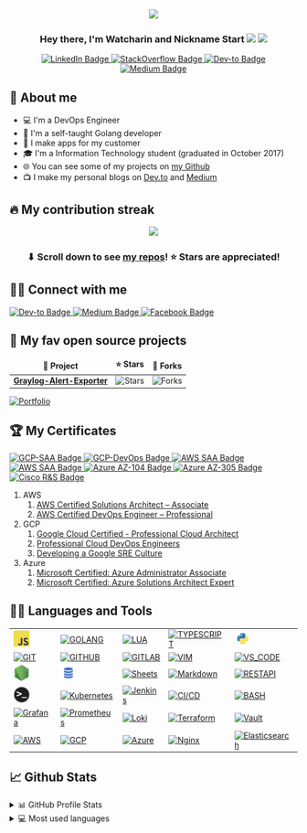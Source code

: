 <div id="head_logo" align="center"><img width="100" height="auto" src="https://media.giphy.com/media/Ll22OhMLAlVDb8UQWe/giphy.gif" height="175px"/></div>

<h3 align="center">Hey there, I'm Watcharin and Nickname <b>Start</b> <img src="https://media.giphy.com/media/hvRJCLFzcasrR4ia7z/giphy.gif" width="28"> <img src="https://emojis.slackmojis.com/emojis/images/1531849430/4246/blob-sunglasses.gif?1531849430" width="28"/></h3>

<div id="badges" align="center">
  <a href="https://www.linkedin.com/in/watcharin-yang-ngam/">
      <img src="https://img.shields.io/badge/LinkedIn-blue?style=for-the-badge&logo=linkedin&logoColor=white" alt="LinkedIn Badge"/>
  </a>
  <a href="https://stackoverflow.com/users/3913005/watcharin-yang-ngam?tab=profile">
      <img src="https://img.shields.io/badge/stack%20overflow-FE7A16?logo=stack-overflow&logoColor=white&style=for-the-badge" alt="StackOverflow Badge"/>
  </a>
  <a href="https://dev.to/startpher">
      <img src="https://img.shields.io/badge/dev.to-0A0A0A?style=for-the-badge&logo=devdotto&logoColor=white" alt="Dev-to Badge"/>
  </a>
  <a href="https://medium.com/@watcharin.st11">
      <img src="https://img.shields.io/badge/Medium-12100E?style=for-the-badge&logo=medium&logoColor=white" alt="Medium Badge"/>
  </a>
</div>

## 📖 About me

* 💻 I'm a DevOps Engineer
* 📜 I'm a self-taught Golang developer
* 📱 I make apps for my customer
* 🎓 I'm a Information Technology student (graduated in October 2017)
* 🌐 You can see some of my projects on [my Github](https://github.com/StartloJ)
* 📺 I make my personal blogs on [Dev.to](https://dev.to/startpher) and [Medium](https://medium.com/@watcharin.st11)

## 🔥 My contribution streak

<p align="center">
  <a href="https://github.com/StartloJ/github-readme-streak-stats">
    <img src="https://github-readme-streak-stats.herokuapp.com/?user=StartloJ#version3"/>
  </a>
</p>

<h3 align="center">⬇ Scroll down to see <a href="https://github.com/StartloJ?tab=repositories">my repos</a>! ⭐ Stars are appreciated!</h3>

## 🙋‍♂️ Connect with me

<p align="left">
  <a href="https://dev.to/startpher">
      <img src="https://img.shields.io/badge/dev.to-0A0A0A?style=for-the-badge&logo=devdotto&logoColor=white" alt="Dev-to Badge"/>
  </a>
  <a href="https://medium.com/@watcharin.st11">
      <img src="https://img.shields.io/badge/Medium-12100E?style=for-the-badge&logo=medium&logoColor=white" alt="Medium Badge"/>
  </a>
  <a href="#">
      <img src="https://img.shields.io/badge/Facebook-1877F2?style=for-the-badge&logo=facebook&logoColor=white" alt="Facebook Badge"/>
  </a>
</p>

## 📘 My fav open source projects

<table>
  <thead align="center">
    <tr border: none;>
      <td><b>📘 Project</b></td>
      <td><b>⭐ Stars</b></td>
      <td><b>🤝 Forks</b></td>
    </tr>
  </thead>
  <tbody>
    <tr>
      <td><a href="https://github.com/StartloJ/graylog-alert-exporter"><b>Graylog-Alert-Exporter</b></a></td>
      <td><img alt="Stars" src="https://img.shields.io/github/stars/StartloJ/graylog-alert-exporter?style=flat-square&labelColor=343b41"/></td>
      <td><img alt="Forks" src="https://img.shields.io/github/forks/StartloJ/graylog-alert-exporter?style=flat-square&labelColor=343b41"/></td>
    </tr>
  </tbody>
</table>

<p align="left">
  <a href="https://github.com/StartloJ?tab=repositories"><img alt="Portfolio" title="Portfolio" src="https://img.shields.io/badge/-More%20Repos-black?style=for-the-badge&logo=addthis&logoColor=white"/></a>
</p>

## 🏆 My Certificates

<div id="cert" align="left">
  <a href="#">
      <img src="https://api.accredible.com/v1/frontend/credential_website_embed_image/badge/14614079" alt="GCP-SAA Badge" width="120"/>
  </a>
  <a href="#">
      <img src="https://api.accredible.com/v1/frontend/credential_website_embed_image/badge/74319321" alt="GCP-DevOps Badge" width="120"/>
  </a>
  <a href="#">
      <img src="https://images.credly.com/size/110x110/images/0e284c3f-5164-4b21-8660-0d84737941bc/image.png" alt="AWS SAA Badge"/>
  </a>
  <a href="#">
      <img src="https://images.credly.com/size/110x110/images/bd31ef42-d460-493e-8503-39592aaf0458/image.png" alt="AWS SAA Badge"/>
  </a>
  <a href="#">
      <img src="https://learn.microsoft.com/media/learn/certification/badges/microsoft-certified-associate-badge.svg" alt="Azure AZ-104 Badge" width="120"/>
  </a>
  <a href="#">
      <img src="https://learn.microsoft.com/media/learn/certification/badges/microsoft-certified-expert-badge.svg" alt="Azure AZ-305 Badge" width="120"/>
  </a>
  <a href="#">
      <img src="https://images.credly.com/size/110x110/images/a31c0301-ff96-4cee-9435-0a4b40ce6e66/cisco_ccna_R_26S.png" alt="Cisco R&S Badge" style="background-color:white;"/>
  </a>
</div>

1. AWS
   1. [AWS Certified Solutions Architect – Associate](https://www.credly.com/badges/bb67ef15-3a35-4c7f-9fd2-30bfbe8f8756)
   2. [AWS Certified DevOps Engineer – Professional](https://www.credly.com/go/LUs3tZUr1w4GbNw5oJkUYQ)
2. GCP
   1. [Google Cloud Certified - Professional Cloud Architect](https://www.credential.net/202c2998-3523-4e05-b40e-b9b45e60d609?_ga=2.52891176.1002868599.1605628041-1405035967.1605628041)
   2. [Professional Cloud DevOps Engineers](https://google.accredible.com/a4f2fdb6-eb1a-467a-9658-e6ee7c59f35b)
   3. [Developing a Google SRE Culture](https://www.cloudskillsboost.google/public_profiles/14a4f161-9bc9-4428-9ee5-5330221c2767/badges/3711861?utm_medium=social&utm_source=linkedin&utm_campaign=ql-social-share)
3. Azure
   1. [Microsoft Certified: Azure Administrator Associate](https://learn.microsoft.com/api/credentials/share/en-us/WatcharinYangNgam-6247/95622E67918DB819?sharingId=AD05C45BD15BA14F)
   2. [Microsoft Certified: Azure Solutions Architect Expert](https://learn.microsoft.com/api/credentials/share/en-us/WatcharinYangNgam-6247/BF86DC4983389B18?sharingId=AD05C45BD15BA14F)

## 👨‍💻 Languages and Tools

<table>
    <tbody>
        <tr>
            <td><a href="#"><img alt="JavaScript" title="JavaScript" height="28px"
                        src="https://raw.githubusercontent.com/github/explore/80688e429a7d4ef2fca1e82350fe8e3517d3494d/topics/javascript/javascript.png" /></a>
            </td>
            <td><a href="#"><img alt="GOLANG" title="GOLANG" height="28px"
                        src="https://cdn.jsdelivr.net/npm/programming-languages-logos/src/go/go.png" /></a>
            </td>
            <td><a href="#"><img alt="LUA" title="LUA" height="28px"
                        src="https://cdn.jsdelivr.net/npm/programming-languages-logos/src/lua/lua.png" /></a>
            </td>
            <td><a href="#"><img alt="TYPESCRIPT" title="TYPESCRIPT" height="28px"
                        src="https://cdn.jsdelivr.net/npm/programming-languages-logos/src/typescript/typescript.png" /></a>
            </td>
            <td><a href="#"><img alt="Python" title="Python" height="28px"
                        src="https://raw.githubusercontent.com/github/explore/80688e429a7d4ef2fca1e82350fe8e3517d3494d/topics/python/python.png" /></a>
            </td>
        </tr>
        <tr>
            <td><a href="#"><img alt="GIT" title="GIT" height="28px"
                        src="https://user-images.githubusercontent.com/25181517/192108372-f71d70ac-7ae6-4c0d-8395-51d8870c2ef0.png" /></a></td>
            <td><a href="#"><img alt="GITHUB" title="GITHUB" height="28px"
                        src="https://user-images.githubusercontent.com/25181517/192108374-8da61ba1-99ec-41d7-80b8-fb2f7c0a4948.png" /></a></td>
            <td><a href="#"><img alt="GITLAB" title="GITLAB" height="28px"
                        src="https://user-images.githubusercontent.com/25181517/192108376-c675d39b-90f6-4073-bde6-5a9291644657.png" /></a></td>
            <td><a href="#"><img alt="VIM" title="VIM" height="28px"
                        src="https://user-images.githubusercontent.com/25181517/192108889-232b3431-a585-4b36-a62d-9078bd3641d9.png" /></a>
            </td>
            <td><a href="#"><img alt="VS_CODE" title="VS_CODE" height="28px"
                        src="https://user-images.githubusercontent.com/25181517/192108891-d86b6220-e232-423a-bf5f-90903e6887c3.png" /></a></td>
        </tr>
        <tr>
            <td><a href="#"><img alt="NodeJS" title="NodeJS" height="28px"
                        src="https://raw.githubusercontent.com/github/explore/80688e429a7d4ef2fca1e82350fe8e3517d3494d/topics/nodejs/nodejs.png" /></a>
            </td>
            <td><a href="#"><img alt="SQL" title="SQL" height="28px"
                        src="https://raw.githubusercontent.com/github/explore/80688e429a7d4ef2fca1e82350fe8e3517d3494d/topics/sql/sql.png" /></a>
            </td>
            <td><a href="#"><img alt="Sheets" title="Sheets" height="28px"
                        src="https://img.icons8.com/color/48/000000/google-sheets.png" /></a></td>
            <td><a href="#"><img alt="Markdown" title="Markdown" height="28px"
                        src="https://i.imgur.com/eO5z1xV.png" /></a></td>
            <td><a href="#"><img alt="RESTAPI" title="RESTAPI" height="28px"
                        src="https://user-images.githubusercontent.com/25181517/192107858-fe19f043-c502-4009-8c47-476fc89718ad.png" /></a>
            </td>
        </tr>
        <tr>
            <td><a href="#"><img alt="Terminal" title="Terminal" height="28px"
                        src="https://raw.githubusercontent.com/github/explore/80688e429a7d4ef2fca1e82350fe8e3517d3494d/topics/terminal/terminal.png" /></a>
            </td>
            <td><a href="#"><img alt="Kubernetes" title="Kubernetes" height="28px"
                        src="https://user-images.githubusercontent.com/25181517/182534006-037f08b5-8e7b-4e5f-96b6-5d2a5558fa85.png" /></a></td>
            <td><a href="#"><img alt="Jenkins" title="Jenkins" height="28px"
                        src="https://user-images.githubusercontent.com/25181517/179090274-733373ef-3b59-4f28-9ecb-244bea700932.png" /></a></td>
            <td><a href="#"><img alt="CI/CD" title="CI/CD" height="28px"
                        src="https://user-images.githubusercontent.com/25181517/183868728-b2e11072-00a5-47e2-8a4e-4ebbb2b8c554.png" /></a></td>
            <td><a href="#"><img alt="BASH" title="BASH" height="28px"
                        src="https://user-images.githubusercontent.com/25181517/192158606-7c2ef6bd-6e04-47cf-b5bc-da2797cb5bda.png" /></a></td>
        </tr>
        <tr>
            <td><a href="#"><img alt="Grafana" title="Grafana" height="28px"
                        src="https://user-images.githubusercontent.com/25181517/182534075-4962068b-4407-46c2-ac67-ddcb86af30cc.png" /></a>
            </td>
            <td><a href="#"><img alt="Prometheus" title="Prometheus" height="28px"
                        src="https://user-images.githubusercontent.com/25181517/182534182-c510199a-7a4d-4084-96e3-e3db2251bbce.png" /></a></td>
            <td><a href="#"><img alt="Loki" title="Loki" height="28px"
                        src="https://user-images.githubusercontent.com/25181517/190230082-55409fe9-d5a2-4f3d-bdba-0f0946190e67.png" /></a></td>
            <td><a href="#"><img alt="Terraform" title="Terraform" height="28px"
                        src="https://user-images.githubusercontent.com/25181517/183345121-36788a6e-5462-424a-be67-af1ebeda79a2.png" /></a></td>
            <td><a href="#"><img alt="Vault" title="Vault" height="28px"
                        src="https://user-images.githubusercontent.com/25181517/183345124-0948a5e0-5326-495f-824f-b99d3aee5467.png" /></a></td>
        </tr>
        <tr>
            <td><a href="#"><img alt="AWS" title="AWS" height="28px"
                        src="https://user-images.githubusercontent.com/25181517/183896132-54262f2e-6d98-41e3-8888-e40ab5a17326.png" /></a>
            </td>
            <td><a href="#"><img alt="GCP" title="GCP" height="28px"
                        src="https://user-images.githubusercontent.com/25181517/183911547-990692bc-8411-4878-99a0-43506cdb69cf.png" /></a></td>
            <td><a href="#"><img alt="Azure" title="Azure" height="28px"
                        src="https://user-images.githubusercontent.com/25181517/183911544-95ad6ba7-09bf-4040-ac44-0adafedb9616.png" /></a></td>
            <td><a href="#"><img alt="Nginx" title="Nginx" height="28px"
                        src="https://user-images.githubusercontent.com/25181517/183345125-9a7cd2e6-6ad6-436f-8490-44c903bef84c.png" /></a></td>
            <td><a href="#"><img alt="Elasticsearch" title="Elasticsearch" height="28px"
                        src="https://user-images.githubusercontent.com/25181517/183569191-f32cdf03-673f-4ae3-809b-3a8b376bb8a2.png" /></a></td>
        </tr>
    </tbody>
</table>

<!-- https://github.com/gautamkrishnar/blog-post-workflow -->

## 📈 Github Stats

<!-- https://github.com/anuraghazra/github-readme-stats -->
<details>
  <summary>📊 GitHub Profile Stats</summary>
  <br/>
  <a href="https://github.com/anuraghazra/github-readme-stats"><img alt="StartloJ's Github Stats" src="https://github-readme-stats.vercel.app/api?username=StartloJ&show_icons=true&count_private=true&hide=" /></a>
</details>

<details>
  <summary>💻 Most used languages</summary>
  <br/>
  <a href="https://github.com/anuraghazra/github-readme-stats"><img alt="StartloJ's Top Languages" src="https://github-readme-stats.vercel.app/api/top-langs/?username=StartloJ&langs_count=10&layout=compact#" /></a>
  <br/>
  <b>Note:</b> This chart is only a metric of which languages my public code on GitHub consists of and does not reflect my experience or skill level.
</details>

<!--
**StartloJ/Startloj** is a ✨ _special_ ✨ repository because its `README.md` (this file) appears on your GitHub profile.

Here are some ideas to get you started:

- 🔭 I’m currently working on ...
- 🌱 I’m currently learning ...
- 👯 I’m looking to collaborate on ...
- 🤔 I’m looking for help with ...
- 💬 Ask me about ...
- 📫 How to reach me: ...
- 😄 Pronouns: ...
- ⚡ Fun fact: ...
-->
